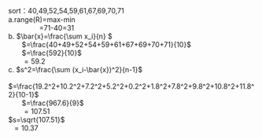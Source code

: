 sort：40,49,52,54,59,61,67,69,70,71  
a.range(R)=max-min  
&nbsp;&nbsp;&nbsp;&nbsp;&nbsp;&nbsp;&nbsp;&nbsp;&nbsp;&nbsp;&nbsp;&nbsp;&nbsp;&nbsp;&nbsp;&nbsp;=71-40=31  
b. $\bar{x}=\frac{\sum x_i}{n} $  
&nbsp;&nbsp;&nbsp;&nbsp;&nbsp;&nbsp; $=\frac{40+49+52+54+59+61+67+69+70+71}{10}$  
&nbsp;&nbsp;&nbsp;&nbsp;&nbsp;&nbsp; $=\frac{592}{10}$   
&nbsp;&nbsp;&nbsp;&nbsp;&nbsp;&nbsp; $=59.2$  
c. $s^2=\frac{\sum (x_i-\bar{x})^2}{n-1}$  
&nbsp;&nbsp;&nbsp;&nbsp;&nbsp;&nbsp; $=\frac{19.2^2+10.2^2+7.2^2+5.2^2+0.2^2+1.8^2+7.8^2+9.8^2+10.8^2+11.8^2}{10-1}$  
&nbsp;&nbsp;&nbsp;&nbsp;&nbsp;&nbsp; $=\frac{967.6}{9}$  
&nbsp;&nbsp;&nbsp;&nbsp;&nbsp;&nbsp; $=107.51$  
$s=\sqrt{107.51}$  
&nbsp; $=10.37$
